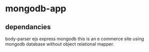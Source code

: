 # mongodb-app
## dependancies
   body-parser
   ejs
   express
   mongodb
this is an e commerce site using mongodb database without object relational mapper.
